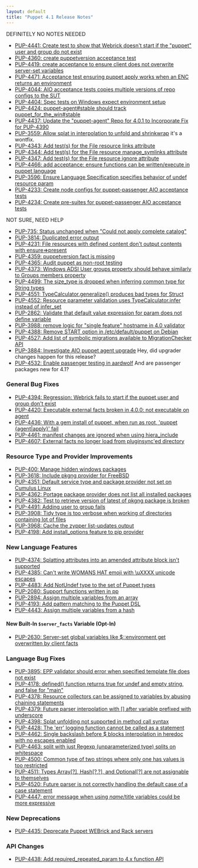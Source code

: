 ```yaml
---
layout: default
title: "Puppet 4.1 Release Notes"
---
```





DEFINITELY NO NOTES NEEDED

* [PUP-4441: Create test to show that Webrick doesn't start if the "puppet" user and group do not exist](https://tickets.puppetlabs.com/browse/PUP-4441)
* [PUP-4360: create puppetversion acceptance test](https://tickets.puppetlabs.com/browse/PUP-4360)
* [PUP-4419: create acceptance to ensure client does not overwrite server-set variables](https://tickets.puppetlabs.com/browse/PUP-4419)
* [PUP-4471: Acceptance test ensuring puppet apply works when an ENC returns an environment](https://tickets.puppetlabs.com/browse/PUP-4471)
* [PUP-4044: AIO acceptance tests copies multiple versions of repo configs to the SUT](https://tickets.puppetlabs.com/browse/PUP-4044)
* [PUP-4404: Spec tests on Windows expect environment setup](https://tickets.puppetlabs.com/browse/PUP-4404)
* [PUP-4424: puppet-agent#stable should track puppet_for_the_win#stable](https://tickets.puppetlabs.com/browse/PUP-4424)
* [PUP-4437: Update the "puppet-agent" Repo for 4.0.1 to Incorporate Fix for PUP-4390](https://tickets.puppetlabs.com/browse/PUP-4437)
* [PUP-3559: Allow splat in interpolation to unfold and shrinkwrap](https://tickets.puppetlabs.com/browse/PUP-3559)
    it's a wontfix.
* [PUP-4343: Add test(s) for the File resource links attribute](https://tickets.puppetlabs.com/browse/PUP-4343)
* [PUP-4344: Add test(s) for the File resource manage_symlinks attribute](https://tickets.puppetlabs.com/browse/PUP-4344)
* [PUP-4347: Add test(s) for the File resource ignore attribute](https://tickets.puppetlabs.com/browse/PUP-4347)
* [PUP-4466: add acceptance: ensure functions can be written/execute in puppet language](https://tickets.puppetlabs.com/browse/PUP-4466)
* [PUP-3596: Ensure Language Specification specifies behavior of undef resource param](https://tickets.puppetlabs.com/browse/PUP-3596)
* [PUP-4233: Create node configs for puppet-passenger AIO acceptance tests](https://tickets.puppetlabs.com/browse/PUP-4233)
* [PUP-4234: Create pre-suites for puppet-passenger AIO acceptance tests](https://tickets.puppetlabs.com/browse/PUP-4234)


NOT SURE, NEED HELP

* [PUP-735: Status unchanged when "Could not apply complete catalog"](https://tickets.puppetlabs.com/browse/PUP-735)
* [PUP-3814: Duplicated error output](https://tickets.puppetlabs.com/browse/PUP-3814)
* [PUP-4231: File resources with defined content don't output contents with ensure=>present](https://tickets.puppetlabs.com/browse/PUP-4231)
* [PUP-4359: puppetversion fact is missing](https://tickets.puppetlabs.com/browse/PUP-4359)
* [PUP-4365: Audit puppet as non-root testing](https://tickets.puppetlabs.com/browse/PUP-4365)
* [PUP-4373: Windows ADSI User groups property should behave similarly to Groups members property](https://tickets.puppetlabs.com/browse/PUP-4373)
* [PUP-4499: The size_type is dropped when inferring common type for String types](https://tickets.puppetlabs.com/browse/PUP-4499)
* [PUP-4551: TypeCalculator.generalize() produces bad types for Struct](https://tickets.puppetlabs.com/browse/PUP-4551)
* [PUP-4552: Resource parameter validation uses TypeCalculator.infer instead of infer_set](https://tickets.puppetlabs.com/browse/PUP-4552)
* [PUP-2862: Validate that default value expression for param does not define variable](https://tickets.puppetlabs.com/browse/PUP-2862)
* [PUP-3988: remove logic for "single feature" hostname in 4.0 validator](https://tickets.puppetlabs.com/browse/PUP-3988)
* [PUP-4388: Remove START option in /etc/default/puppet on Debian](https://tickets.puppetlabs.com/browse/PUP-4388)
* [PUP-4527: Add list of symbolic migrations available to MigrationChecker API](https://tickets.puppetlabs.com/browse/PUP-4527)
* [PUP-3884: Investigate AIO puppet agent upgrade](https://tickets.puppetlabs.com/browse/PUP-3884)
    Hey, did upgrader changes happen for this release?
* [PUP-4532: Enable passenger testing in aardwolf](https://tickets.puppetlabs.com/browse/PUP-4532)
    And are passenger packages new for 4.1?

### General Bug Fixes

* [PUP-4394: Regression: Webrick fails to start if the puppet user and group don't exist](https://tickets.puppetlabs.com/browse/PUP-4394)
* [PUP-4420: Executable external facts broken in 4.0.0: not executable on agent](https://tickets.puppetlabs.com/browse/PUP-4420)
* [PUP-4436: With a gem install of puppet, when run as root, 'puppet {agent|apply}' fail](https://tickets.puppetlabs.com/browse/PUP-4436)
* [PUP-4461: manifest changes are ignored when using hiera_include](https://tickets.puppetlabs.com/browse/PUP-4461)
* [PUP-4607: External facts no longer load from pluginsync'ed directory](https://tickets.puppetlabs.com/browse/PUP-4607)


### Resource Type and Provider Improvements

* [PUP-400: Manage hidden windows packages](https://tickets.puppetlabs.com/browse/PUP-400)
* [PUP-3618: Include pkgng provider for FreeBSD](https://tickets.puppetlabs.com/browse/PUP-3618)
* [PUP-4351: Default service type and package provider not set on Cumulus Linux](https://tickets.puppetlabs.com/browse/PUP-4351)
* [PUP-4362: Portage package provider does not list all installed packages](https://tickets.puppetlabs.com/browse/PUP-4362)
* [PUP-4382: Test to retrieve version of latest of pkgng package is broken](https://tickets.puppetlabs.com/browse/PUP-4382)
* [PUP-4491: Adding user to group fails](https://tickets.puppetlabs.com/browse/PUP-4491)
* [PUP-3908: Tidy type is too verbose when working of directories containing lot of files](https://tickets.puppetlabs.com/browse/PUP-3908)
* [PUP-3968: Cache the zypper list-updates output](https://tickets.puppetlabs.com/browse/PUP-3968)
* [PUP-4198: Add install_options feature to pip provider](https://tickets.puppetlabs.com/browse/PUP-4198)



### New Language Features


* [PUP-4374: Splatting attributes into an amended attribute block isn't supported](https://tickets.puppetlabs.com/browse/PUP-4374)
* [PUP-4385: Can't write WOMANS HAT emoji with \uXXXX unicode escapes](https://tickets.puppetlabs.com/browse/PUP-4385)
* [PUP-4483: Add NotUndef type to the set of Puppet types](https://tickets.puppetlabs.com/browse/PUP-4483)
* [PUP-2080: Support functions written in pp](https://tickets.puppetlabs.com/browse/PUP-2080)
* [PUP-2894: Assign multiple variables from an array](https://tickets.puppetlabs.com/browse/PUP-2894)
* [PUP-4193: Add pattern matching to the Puppet DSL](https://tickets.puppetlabs.com/browse/PUP-4193)
* [PUP-4443: Assign multiple variables from a hash](https://tickets.puppetlabs.com/browse/PUP-4443)

#### New Built-In `$server_facts` Variable (Opt-In)

* [PUP-2630: Server-set global variables like $::environment get overwritten by client facts](https://tickets.puppetlabs.com/browse/PUP-2630)



### Language Bug Fixes

* [PUP-3895: EPP validator should error when specified template file does not exist](https://tickets.puppetlabs.com/browse/PUP-3895)
* [PUP-4178: defined() function returns true for undef and empty string, and false for "main"](https://tickets.puppetlabs.com/browse/PUP-4178)
* [PUP-4378: Resource collectors can be assigned to variables by abusing chaining statements](https://tickets.puppetlabs.com/browse/PUP-4378)
* [PUP-4379: Future parser interpolation with [] after variable prefixed with underscore](https://tickets.puppetlabs.com/browse/PUP-4379)
* [PUP-4398: Splat unfolding not supported in method call syntax](https://tickets.puppetlabs.com/browse/PUP-4398)
* [PUP-4428: The 'err' logging function cannot be called as a statement](https://tickets.puppetlabs.com/browse/PUP-4428)
* [PUP-4462: Single backslash before $ blocks interpolation in heredoc with no escapes enabled](https://tickets.puppetlabs.com/browse/PUP-4462)
* [PUP-4463: split with just Regexp (unparameterized type) splits on whitespace](https://tickets.puppetlabs.com/browse/PUP-4463)
* [PUP-4500: Common type of two strings where only one has values is too restricted](https://tickets.puppetlabs.com/browse/PUP-4500)
* [PUP-4511: Types Array[?], Hash[?,?], and Optional[?] are not assignable to themselves](https://tickets.puppetlabs.com/browse/PUP-4511)
* [PUP-4520: Future parser is not correctly handling the default case of a case statement](https://tickets.puppetlabs.com/browse/PUP-4520)
* [PUP-4447: error message when using $name/$title variables could be more expressive](https://tickets.puppetlabs.com/browse/PUP-4447)


### New Deprecations

* [PUP-4435: Deprecate Puppet WEBrick and Rack servers](https://tickets.puppetlabs.com/browse/PUP-4435)


### API Changes

* [PUP-4438: Add required_repeated_param to 4.x function API](https://tickets.puppetlabs.com/browse/PUP-4438)




